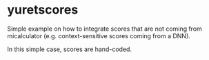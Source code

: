 # yuretscores

Simple example on how to integrate scores that are not coming from micalculator (e.g. context-sensitive scores coming from a DNN).

In this simple case, scores are hand-coded.